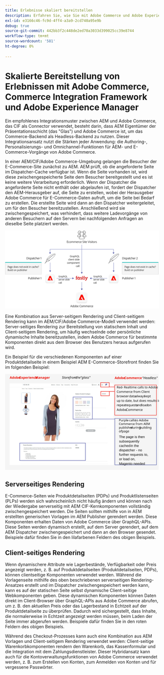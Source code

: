 ```yaml
---
title: Erlebnisse skaliert bereitstellen
description: Erfahren Sie, wie Sie mit Adobe Commerce und Adobe Experience Manager Erlebnisse bedarfsgerecht bereitstellen können.
exl-id: e3166c46-fc9d-4ff4-a3a9-2cd740a95e9b
debug: true
source-git-commit: 442bb3f2c448de2ed70a3033d399025cc39e8744
workflow-type: tm+mt
source-wordcount: '581'
ht-degree: 0%

---
```


# Skalierte Bereitstellung von Erlebnissen mit Adobe Commerce, Commerce Integration Framework und Adobe Experience Manager

Ein empfohlenes Integrationsmuster zwischen AEM und Adobe Commerce, das CIF als Connector verwendet, besteht darin, dass AEM Eigentümer der Präsentationsschicht (das &quot;Glas&quot;) und Adobe Commerce ist, um das Commerce-Backend als Headless-Backend zu nutzen. Dieser Integrationsansatz nutzt die Stärken jeder Anwendung: die Authoring-, Personalisierungs- und Omnichannel-Funktionen für AEM- und E-Commerce-Vorgänge von Adobe Commerce.

In einer AEM/CIF/Adobe Commerce-Umgebung gelangen die Besucher der E-Commerce-Site zunächst zu AEM. AEM prüft, ob die angeforderte Seite im Dispatcher-Cache verfügbar ist. Wenn die Seite vorhanden ist, wird diese zwischengespeicherte Seite dem Besucher bereitgestellt und es ist keine weitere Verarbeitung erforderlich. Wenn der Dispatcher die angeforderte Seite nicht enthält oder abgelaufen ist, fordert der Dispatcher den AEM-Herausgeber auf, die Seite zu erstellen, wobei der Herausgeber Adobe Commerce für E-Commerce-Daten aufruft, um die Seite bei Bedarf zu erstellen. Die erstellte Seite wird dann an den Dispatcher weitergeleitet, um für den Besucher bereitzustellen. Anschließend wird sie zwischengespeichert, was verhindert, dass weitere Ladevorgänge von anderen Besuchern auf den Servern bei nachfolgenden Anfragen an dieselbe Seite platziert werden.

![Übersichtsdiagramm zur Architektur von Adobe Experience Manager und Adobe Commerce](../assets/commerce-at-scale/overview.png)

Eine Kombination aus Server-seitigem Rendering und Client-seitigem Rendering kann im AEM/CIF/Adobe Commerce-Modell verwendet werden: Server-seitiges Rendering zur Bereitstellung von statischem Inhalt und Client-seitigem Rendering, um häufig wechselnde oder persönliche dynamische Inhalte bereitzustellen, indem Adobe Commerce für bestimmte Komponenten direkt aus dem Browser des Benutzers heraus aufgerufen wird.

Ein Beispiel für die verschiedenen Komponenten auf einer Produktdetailseite in einem Beispiel AEM E-Commerce-Storefront finden Sie im folgenden Beispiel:

![Übersichtsdiagramm zur Architektur von Adobe Experience Manager und Adobe Commerce](../assets/commerce-at-scale/product-details-page.svg)

## Serverseitiges Rendering

E-Commerce-Seiten wie Produktdetailseiten (PDPs) und Produktlistenseiten (PLPs) werden sich wahrscheinlich nicht häufig ändern und können nach der Wiedergabe serverseitig mit AEM CIF-Kernkomponenten vollständig zwischengespeichert werden. Die Seiten sollten mithilfe von in AEM erstellten generischen Vorlagen im AEM Publisher gerendert werden. Diese Komponenten erhalten Daten von Adobe Commerce über GraphQL-APIs. Diese Seiten werden dynamisch erstellt, auf dem Server gerendert, auf dem AEM Dispatcher zwischengespeichert und dann an den Browser gesendet. Beispiele dafür finden Sie in den lilafarbenen Feldern des obigen Beispiels.

## Client-seitiges Rendering

Wenn dynamischere Attribute wie Lagerbestände, Verfügbarkeit oder Preis angezeigt werden, z. B. auf Produktdetailseiten (Produktdetailseiten, PDPs), können clientseitige Komponenten verwendet werden. Während die Vorlagenseite mithilfe des oben beschriebenen serverseitigen Rendering-Ansatzes erstellt und im Dispatcher zwischengespeichert werden kann, kann es auf der statischen Seite selbst dynamische Client-seitige Webkomponenten geben. Diese dynamischen Komponenten können Daten direkt im Client-Browser über GraphQL-APIs aus Adobe Commerce abrufen, um z. B. den aktuellen Preis oder das Lagerbestand in Echtzeit auf der Produktdetailseite zu überprüfen. Dadurch wird sichergestellt, dass Inhalte, die normalerweise in Echtzeit angezeigt werden müssen, beim Laden der Seite immer abgerufen werden. Beispiele dafür finden Sie in den roten Feldern des obigen Beispiels.

Während des Checkout-Prozesses kann auch eine Kombination aus AEM Vorlagen und Client-seitigem Rendering verwendet werden: Client-seitige Warenkorbkomponenten rendern den Warenkorb, das Kassenformular und die Integration mit dem Zahlungsdienstleister. Dieser Hybridansatz kann auch für die Kontoverwaltungsfunktionen von Adobe Commerce verwendet werden, z. B. zum Erstellen von Konten, zum Anmelden von Konten und für vergessene Passwörter.
